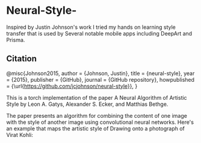 # Neural-Style-

Inspired by Justin Johnson's work I tried my hands on learning style transfer that is used by Several notable mobile apps 
including DeepArt and Prisma.

## **Citation**
@misc{Johnson2015,
  author = {Johnson, Justin},
  title = {neural-style},
  year = {2015},
  publisher = {GitHub},
  journal = {GitHub repository},
  howpublished = {\url{https://github.com/jcjohnson/neural-style}},
}

This is a torch implementation of the paper A Neural Algorithm of Artistic Style 
by Leon A. Gatys, Alexander S. Ecker, and Matthias Bethge.

The paper presents an algorithm for combining the content of one image with the style of another image using convolutional neural networks. 
Here's an example that maps the artistic style of Drawing onto a photograph of Virat Kohli:
